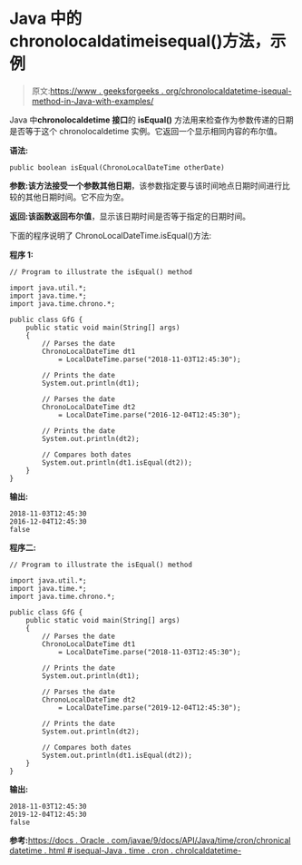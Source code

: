 # Java 中的 chronolocaldatimeisequal()方法，示例

> 原文:[https://www . geeksforgeeks . org/chronolocaldatetime-isequal-method-in-Java-with-examples/](https://www.geeksforgeeks.org/chronolocaldatetime-isequal-method-in-java-with-examples/)

Java 中**chronolocaldetime 接口**的 **isEqual()** 方法用来检查作为参数传递的日期是否等于这个 chronolocaldetime 实例。它返回一个显示相同内容的布尔值。

**语法:**

```
public boolean isEqual(ChronoLocalDateTime otherDate)
```

**参数:**该方法接受一个参数**其他日期**，该参数指定要与该时间地点日期时间进行比较的其他日期时间。它不应为空。

**返回:**该函数返回**布尔值**，显示该日期时间是否等于指定的日期时间。

下面的程序说明了 ChronoLocalDateTime.isEqual()方法:

**程序 1:**

```
// Program to illustrate the isEqual() method

import java.util.*;
import java.time.*;
import java.time.chrono.*;

public class GfG {
    public static void main(String[] args)
    {
        // Parses the date
        ChronoLocalDateTime dt1
            = LocalDateTime.parse("2018-11-03T12:45:30");

        // Prints the date
        System.out.println(dt1);

        // Parses the date
        ChronoLocalDateTime dt2
            = LocalDateTime.parse("2016-12-04T12:45:30");

        // Prints the date
        System.out.println(dt2);

        // Compares both dates
        System.out.println(dt1.isEqual(dt2));
    }
}
```

**输出:**

```
2018-11-03T12:45:30
2016-12-04T12:45:30
false

```

**程序二:**

```
// Program to illustrate the isEqual() method

import java.util.*;
import java.time.*;
import java.time.chrono.*;

public class GfG {
    public static void main(String[] args)
    {
        // Parses the date
        ChronoLocalDateTime dt1
            = LocalDateTime.parse("2018-11-03T12:45:30");

        // Prints the date
        System.out.println(dt1);

        // Parses the date
        ChronoLocalDateTime dt2
            = LocalDateTime.parse("2019-12-04T12:45:30");

        // Prints the date
        System.out.println(dt2);

        // Compares both dates
        System.out.println(dt1.isEqual(dt2));
    }
}
```

**输出:**

```
2018-11-03T12:45:30
2019-12-04T12:45:30
false

```

**参考:**[https://docs . Oracle . com/javae/9/docs/API/Java/time/cron/chronical datetime . html # isequal-Java . time . cron . chrolcaldatetime-](https://docs.oracle.com/javase/9/docs/api/java/time/chrono/ChronoLocalDateTime.html#isEqual-java.time.chrono.ChronoLocalDateTime-)